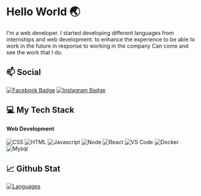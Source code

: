 # Hello World 🌏

I'm a web developer. I started developing different languages from internships and web development. to enhance the experience to be able to work in the future in response to working in the company Can come and see the work that I do.

## 📫 Social
[![Facebook Badge](https://img.shields.io/badge/-SiwaKornnum-blue?style=flat&logo=Facebook&logoColor=white&link=https://www.facebook.com/siwa.kornnum.1/)](https://www.facebook.com/siwa.kornnum.1)
[![Instagram Badge](https://img.shields.io/badge/Instagram-E4405F?style=for-the-badge&logo=instagram&logoColor=white&link=https://www.facebook.com/siwa.kornnum.1/)](https://www.instagram.com/pporrxw/)

## 💻 My Tech Stack

#### Web Development
![CSS](https://img.shields.io/badge/CSS3-1572B6?style=for-the-badge&logo=css3&logoColor=white)
![HTML](https://img.shields.io/badge/HTML5-E34F26?style=for-the-badge&logo=html5&logoColor=white)
![Javascript](https://img.shields.io/badge/JavaScript-323330?style=for-the-badge&logo=javascript&logoColor=F7DF1E)
![Node](https://img.shields.io/badge/Node.js-339933?style=for-the-badge&logo=nodedotjs&logoColor=white)
![React](https://img.shields.io/badge/React-000000?style=for-the-badge&logo=React&logoColor=blue)
![VS Code](https://img.shields.io/badge/Visual_Studio_Code-0078D4?style=for-the-badge&logo=visual%20studio%20code&logoColor=white)
![Docker](https://img.shields.io/badge/Docker-2CA5E0?style=for-the-badge&logo=docker&logoColor=white)
![Mysql](https://img.shields.io/badge/MySQL-005C84?style=for-the-badge&logo=mysql&logoColor=white)

## 📈 Github Stat

[![Languages](https://github-readme-stats.vercel.app/api/top-langs/?username=Siwakornnum&layout=compact&langs_count=10&hide_border=true&custom_title=Languages&bg_color=f5f5f5)](https://github.com/Siwakornnum)

